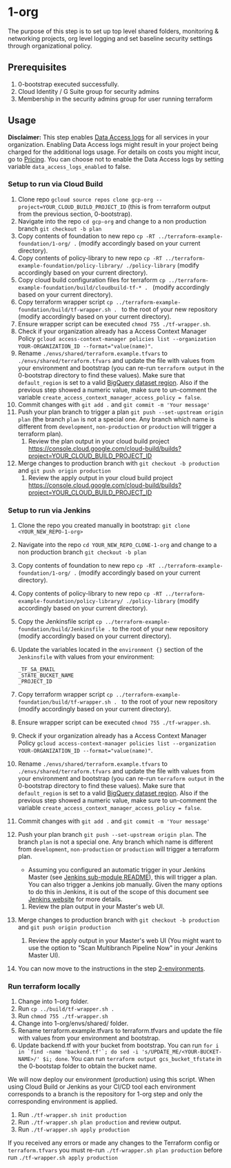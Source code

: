 # 1-org

The purpose of this step is to set up top level shared folders, monitoring & networking projects, org level logging and set baseline security settings through organizational policy.

## Prerequisites

1. 0-bootstrap executed successfully.
2. Cloud Identity / G Suite group for security admins
3. Membership in the security admins group for user running terraform

## Usage

**Disclaimer:** This step enables [Data Access logs](https://cloud.google.com/logging/docs/audit#data-access) for all services in your organization.
Enabling Data Access logs might result in your project being charged for the additional logs usage.
For details on costs you might incur, go to [Pricing](https://cloud.google.com/stackdriver/pricing).
You can choose not to enable the Data Access logs by setting variable `data_access_logs_enabled` to false.

### Setup to run via Cloud Build
1. Clone repo `gcloud source repos clone gcp-org --project=YOUR_CLOUD_BUILD_PROJECT_ID` (this is from terraform output from the previous section, 0-bootstrap).
1. Navigate into the repo `cd gcp-org` and change to a non production branch `git checkout -b plan`
1. Copy contents of foundation to new repo `cp -RT ../terraform-example-foundation/1-org/ .` (modify accordingly based on your current directory).
1. Copy contents of policy-library to new repo `cp -RT ../terraform-example-foundation/policy-library/ ./policy-library` (modify accordingly based on your current directory).
1. Copy cloud build configuration files for terraform `cp ../terraform-example-foundation/build/cloudbuild-tf-* . ` (modify accordingly based on your current directory).
1. Copy terraform wrapper script `cp ../terraform-example-foundation/build/tf-wrapper.sh . ` to the root of your new repository (modify accordingly based on your current directory).
1. Ensure wrapper script can be executed `chmod 755 ./tf-wrapper.sh`.
1. Check if your organization already has a Access Context Manager Policy `gcloud access-context-manager policies list --organization YOUR-ORGANIZATION_ID --format="value(name)"`.
1. Rename `./envs/shared/terraform.example.tfvars` to `./envs/shared/terraform.tfvars` and update the file with values from your environment and bootstrap (you can re-run `terraform output` in the 0-bootstrap directory to find these values). Make sure that `default_region` is set to a valid [BigQuery dataset region](https://cloud.google.com/bigquery/docs/locations). Also if the previous step showed a numeric value, make sure to un-comment the variable `create_access_context_manager_access_policy = false`.
1. Commit changes with `git add .` and `git commit -m 'Your message'`
1. Push your plan branch to trigger a plan `git push --set-upstream origin plan` (the branch `plan` is not a special one. Any branch which name is different from `development`, `non-production` or `production` will trigger a terraform plan).
    1. Review the plan output in your cloud build project https://console.cloud.google.com/cloud-build/builds?project=YOUR_CLOUD_BUILD_PROJECT_ID
1. Merge changes to production branch with `git checkout -b production` and `git push origin production`
    1. Review the apply output in your cloud build project https://console.cloud.google.com/cloud-build/builds?project=YOUR_CLOUD_BUILD_PROJECT_ID

### Setup to run via Jenkins
1. Clone the repo you created manually in bootstrap: `git clone <YOUR_NEW_REPO-1-org>`
1. Navigate into the repo `cd YOUR_NEW_REPO_CLONE-1-org` and change to a non production branch `git checkout -b plan`
1. Copy contents of foundation to new repo `cp -RT ../terraform-example-foundation/1-org/ .` (modify accordingly based on your current directory).
1. Copy contents of policy-library to new repo `cp -RT ../terraform-example-foundation/policy-library/ ./policy-library` (modify accordingly based on your current directory).
1. Copy the Jenkinsfile script `cp ../terraform-example-foundation/build/Jenkinsfile .` to the root of your new repository (modify accordingly based on your current directory).
1. Update the variables located in the `environment {}` section of the `Jenkinsfile` with values from your environment:
    ```
    _TF_SA_EMAIL
    _STATE_BUCKET_NAME
    _PROJECT_ID
    ```
1. Copy terraform wrapper script `cp ../terraform-example-foundation/build/tf-wrapper.sh . ` to the root of your new repository (modify accordingly based on your current directory).
1. Ensure wrapper script can be executed `chmod 755 ./tf-wrapper.sh`.
1. Check if your organization already has a Access Context Manager Policy `gcloud access-context-manager policies list --organization YOUR-ORGANIZATION_ID --format="value(name)"`.
1. Rename `./envs/shared/terraform.example.tfvars` to `./envs/shared/terraform.tfvars` and update the file with values from your environment and bootstrap (you can re-run `terraform output` in the 0-bootstrap directory to find these values). Make sure that `default_region` is set to a valid [BigQuery dataset region](https://cloud.google.com/bigquery/docs/locations). Also if the previous step showed a numeric value, make sure to un-comment the variable `create_access_context_manager_access_policy = false`.
1. Commit changes with `git add .` and `git commit -m 'Your message'`
1. Push your plan branch `git push --set-upstream origin plan`. The branch `plan` is not a special one. Any branch which name is different from `development`, `non-production` or `production` will trigger a terraform plan.
    - Assuming you configured an automatic trigger in your Jenkins Master (see [Jenkins sub-module README](../0-bootstrap/modules/jenkins-agent)), this will trigger a plan. You can also trigger a Jenkins job manually. Given the many options to do this in Jenkins, it is out of the scope of this document see [Jenkins website](http://www.jenkins.io) for more details.
    1. Review the plan output in your Master's web UI.
1. Merge changes to production branch with `git checkout -b production` and `git push origin production`
    1. Review the apply output in your Master's web UI (You might want to use the option to "Scan Multibranch Pipeline Now" in your Jenkins Master UI).

1. You can now move to the instructions in the step [2-environments](../2-environments/README.md).

### Run terraform locally
1. Change into 1-org folder.
1. Run `cp ../build/tf-wrapper.sh .`
1. Run `chmod 755 ./tf-wrapper.sh`
1. Change into 1-org/envs/shared/ folder.
1. Rename terraform.example.tfvars to terraform.tfvars and update the file with values from your environment and bootstrap.
1. Update backend.tf with your bucket from bootstrap. You can run
```for i in `find -name 'backend.tf'`; do sed -i 's/UPDATE_ME/<YOUR-BUCKET-NAME>/' $i; done```.
You can run `terraform output gcs_bucket_tfstate` in the 0-bootstap folder to obtain the bucket name.

We will now deploy our environment (production) using this script.
When using Cloud Build or Jenkins as your CI/CD tool each environment corresponds to a branch is the repository for 1-org step and only the corresponding environment is applied.

1. Run `./tf-wrapper.sh init production`
1. Run `./tf-wrapper.sh plan production` and review output.
1. Run `./tf-wrapper.sh apply production`

If you received any errors or made any changes to the Terraform config or `terraform.tfvars` you must re-run `./tf-wrapper.sh plan production` before run `./tf-wrapper.sh apply production`
